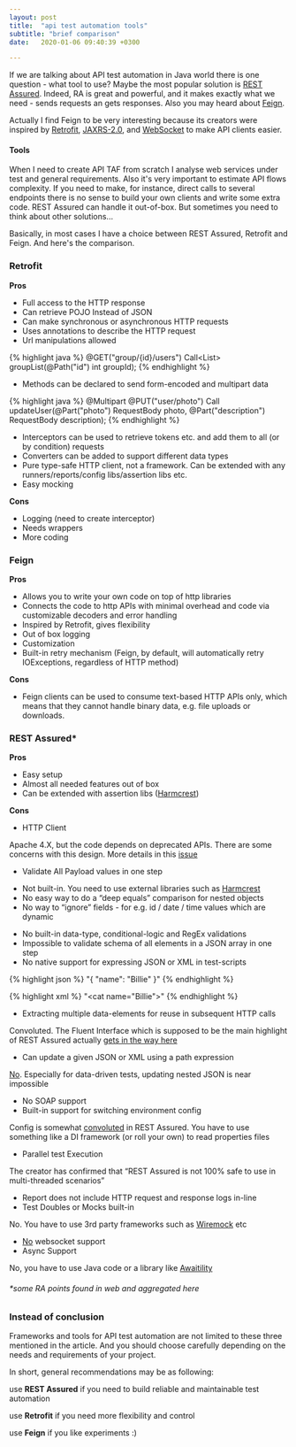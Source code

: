 ```yaml
---
layout: post
title:  "api test automation tools"
subtitle: "brief comparison"
date:   2020-01-06 09:40:39 +0300

---
```


If we are talking about API test automation in Java world there is one question - what tool to use? Maybe the most popular solution is [REST Assured][ra].
Indeed, RA is great and powerful, and it makes exactly what we need - sends requests an gets responses. Also you may heard about [Feign][feign].

Actually I find Feign to be very interesting because its creators were inspired by [Retrofit][retrofit], [JAXRS-2.0][jaxrs], and [WebSocket][ws] to make API clients easier.

#### Tools

When I need to create API TAF from scratch I analyse web services under test and general requirements. 
Also it's very important to estimate API flows complexity. If you need to make, for instance, 
direct calls to several endpoints there is no sense to build your own clients and write some extra code. 
REST Assured can handle it out-of-box. 
But sometimes you need to think about other solutions...

Basically, in most cases I have a choice between REST Assured, Retrofit and Feign. And here's the comparison.


### Retrofit

**Pros**

- Full access to the HTTP response
- Can retrieve POJO Instead of JSON
- Can make synchronous or asynchronous HTTP requests
- Uses annotations to describe the HTTP request
- Url manipulations allowed

{% highlight java %}
@GET("group/{id}/users")
Call<List<User>> groupList(@Path("id") int groupId);
{% endhighlight %}


- Methods can be declared to send form-encoded and multipart data


{% highlight java %}
@Multipart
@PUT("user/photo")
Call<User> updateUser(@Part("photo") RequestBody photo, @Part("description") RequestBody description);
{% endhighlight %}


- Interceptors can be used to retrieve tokens etc. and add them to all (or by condition) requests
- Converters can be added to support different data types
- Pure type-safe HTTP client, not a framework. Can be extended with any runners/reports/config libs/assertion libs etc.
- Easy mocking

**Cons**

- Logging (need to create interceptor)
- Needs wrappers
- More coding


### Feign

**Pros**

- Allows you to write your own code on top of http libraries
- Connects the code to http APIs with minimal overhead and code via customizable decoders and error handling
- Inspired by Retrofit, gives flexibility
- Out of box logging
- Customization
- Built-in retry mechanism (Feign, by default, will automatically retry IOExceptions, regardless of HTTP method)

**Cons**

- Feign clients can be used to consume text-based HTTP APIs only, which means that they cannot handle binary data, 
e.g. file uploads or downloads.


### REST Assured*

**Pros**

- Easy setup
- Almost all needed features out of box
- Can be extended with assertion libs ([Harmcrest][hamcrest])

**Cons**

- HTTP Client

Apache 4.X, but the code depends on deprecated APIs. There are some concerns with this design. More details in this [issue][issue]

- Validate All Payload values in one step

* Not built-in. You need to use external libraries such as [Harmcrest][hamcrest]
* No easy way to do a “deep equals” comparison for nested objects
* No way to “ignore” fields - for e.g. id / date / time values which are dynamic

- No built-in data-type, conditional-logic and RegEx validations
- Impossible to validate schema of all elements in a JSON array in one step
- No native support for expressing JSON or XML in test-scripts

{% highlight json %}
"{ \"name\": \"Billie\" }"
{% endhighlight %}


{% highlight xml %}
"<cat name=\"Billie\"></cat>"
{% endhighlight %}

- Extracting multiple data-elements for reuse in subsequent HTTP calls

Convoluted.
The Fluent Interface which is supposed to be the main highlight of REST Assured actually [gets in the way here][extract-multiple-values]

- Can update a given JSON or XML using a path expression

[No][update-json]. Especially for data-driven tests, updating nested JSON is near impossible

- No SOAP support
- Built-in support for switching environment config

Config is somewhat [convoluted][ra-config] in REST Assured. You have to use something like a DI framework (or roll your own) to read properties files

- Parallel test Execution

The creator has confirmed that “REST Assured is not 100% safe to use in multi-threaded scenarios”

- Report does not include HTTP request and response logs in-line
- Test Doubles or Mocks built-in

No. You have to use 3rd party frameworks such as [Wiremock][wiremock] etc

- [No][ra-ws] websocket support
- Async Support

No, you have to use Java code or a library like [Awaitility][awaitility]

###### *some RA points found in web and aggregated here


### Instead of conclusion

Frameworks and tools for API test automation are not limited to these three mentioned in the article. 
And you should choose carefully depending on the needs and requirements of your project. 

In short, general recommendations may be as following:

use **REST Assured** if you need to build reliable and maintainable test automation

use **Retrofit** if you need more flexibility and control

use **Feign** if you like experiments :)


[ra]: http://rest-assured.io/
[feign]: https://github.com/OpenFeign/feign
[retrofit]: https://github.com/square/retrofit
[jaxrs]: https://github.com/jax-rs
[ws]: https://www.oracle.com/technical-resources/articles/java/jsr356.html
[hamcrest]: http://hamcrest.org/JavaHamcrest/
[issue]: https://github.com/rest-assured/rest-assured/issues/497
[extract-multiple-values]: https://github.com/rest-assured/rest-assured/wiki/usage#extracting-values-from-the-response-after-validation
[update-json]: https://groups.google.com/forum/#!topic/rest-assured/uNGxBLB5uvI
[ra-config]: https://github.com/rest-assured/rest-assured/issues/239
[ra-ws]: https://github.com/rest-assured/rest-assured/issues/850
[wiremock]: http://wiremock.org/
[awaitility]: https://github.com/awaitility/awaitility